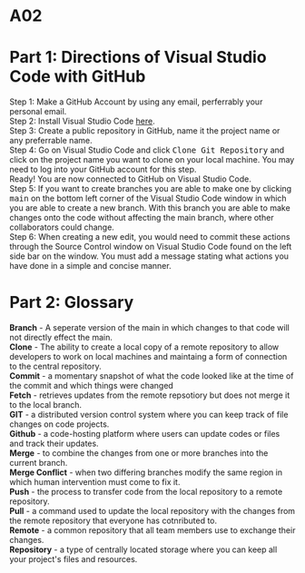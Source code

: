 # A02
<h1>Part 1: Directions of Visual Studio Code with GitHub</h1>
<p>
    Step 1: Make a GitHub Account by using any email, perferrably your personal email.
    <br>Step 2: Install Visual Studio Code <a href='https://code.visualstudio.com/Download'>here</a>.
    <br>Step 3: Create a public repository in GitHub, name it the project name or any preferrable name.
    <br>Step 4: Go on Visual Studio Code and click <kbd>Clone Git Repository</kbd> and click on the project name you want to clone on your local machine. You may need to log into your GitHub account for this step. 
    <br>Ready! You are now connected to GitHub on Visual Studio Code.
    <br>Step 5: If you want to create branches you are able to make one by clicking <kbd>main</kbd> on the bottom left corner of the Visual Studio Code window in which you are able to create a new branch. With this branch you are able to make changes onto the code without affecting the main branch, where other collaborators could change. 
    <br>Step 6: When creating a new edit, you would need to commit these actions through the Source Control window on Visual Studio Code found on the left side bar on the window. You must add a message stating what actions you have done in a simple and concise manner. 

</p>
<h1>Part 2: Glossary</h1>
<p>
    <strong>Branch</strong> - A seperate version of the main in which changes to that code will not directly effect the main.
    <br>
    <strong>Clone</strong> - The ability to create a local copy of a remote repository to allow developers to work on local machines and maintaing a form of connection to the central repository.
    <br>
    <strong>Commit</strong> - a momentary snapshot of what the code looked like at the time of the commit and which things were changed
    <br>
    <strong>Fetch</strong> - retrieves updates from the remote repsotiory but does not merge it to the local branch. 
    <br>
    <strong>GIT</strong> - a distributed version control system where you can keep track of file changes on code projects. 
    <br>
    <strong>Github</strong> - a code-hosting platform where users can update codes or files and track their updates. 
    <br>
    <strong>Merge</strong> - to combine the changes from one or more branches into the current branch.
    <br>
    <strong>Merge Conflict</strong> - when two differing branches modify the same region in which human intervention must come to fix it. 
    <br>
    <strong>Push</strong> - the process to transfer code from the local repository to a remote repository. 
    <br>
    <strong>Pull</strong> - a command used to update the local repository with the changes from the remote repository that everyone has cotnributed to. 
    <br>
    <strong>Remote</strong> - a common repository that all team members use to exchange their changes.
    <br>
    <strong>Repository</strong> - a type of centrally located storage where you can keep all your project's files and resources.
    <br>
</p>